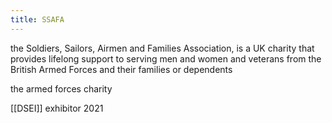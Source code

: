 ```yaml
---
title: SSAFA
---
```

the Soldiers, Sailors, Airmen and Families Association, is a UK charity that provides lifelong support to serving men and women and veterans from the British Armed Forces and their families or dependents

the armed forces charity

[[DSEI]] exhibitor 2021